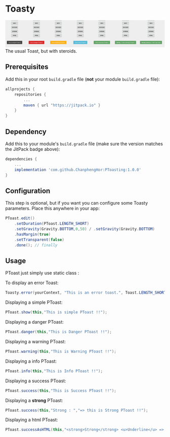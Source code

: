 # Toasty

<div align="center">
	<img src="https://github.com/ChanphengHor/PToasting/blob/master/toast_screen/screen_all.jpg">
</div>
The usual Toast, but with steroids.

## Prerequisites

Add this in your root `build.gradle` file (**not** your module `build.gradle` file):

```gradle
allprojects {
	repositories {
		...
		maven { url "https://jitpack.io" }
	}
}
```

## Dependency

Add this to your module's `build.gradle` file (make sure the version matches the JitPack badge above):

```gradle
dependencies {
	...
	implementation 'com.github.ChanphengHor:PToasting:1.0.0'
}
```

## Configuration

This step is optional, but if you want you can configure some Toasty parameters. Place this anywhere in your app:

```java
PToast.edit()
	.setDuration(PToast.LENGTH_SHORT)
	.setGravity(Gravity.BOTTOM,0,50) / .setGravity(Gravity.BOTTOM)
	.hasMargin(true)
	.setTransparent(false)
	.done(); // finally
```


## Usage

PToast just simply use static class : 

To display an error Toast:

``` java
Toasty.error(yourContext, "This is an error toast.", Toast.LENGTH_SHORT, true).show();
```
Displaying a simple PToast:

``` java
PToast.show(this,"This is simple PToast !!");
```
Displaying a danger PToast:

``` java
PToast.danger(this,"This is Danger PToast !!");
```
Displaying a warning PToast:

``` java
PToast.warning(this,"This is Warning PToast !!");
```
Displaying a info PToast:

``` java
PToast.info(this,"This is Info PToast !!");
```
Displaying a success PToast:

``` java
PToast.success(this,"This is Success PToast !!");
```
Displaying a <strong>strong</strong> PToast:

``` java
PToast.success(this,"Strong : ","=> this is Strong PToast !!");
```
Displaying a html PToast:

``` java
PToast.successAsHTML(this,"<strong>Strong</strong> <u>Underline</u> => html Tag Toast");
```

